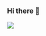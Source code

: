 ### Hi there 👋

<a href="버튼을 눌렀을 때 이동할 링크" target="_blank"><img src="https://img.shields.io/badge/springBoot-runner-6DB33F?style=for-the-badge&logo=appveyor&logoColor=f5f5f5"/></a>

<!--
**energizerHim/energizerHim** is a ✨ _special_ ✨ repository because its `README.md` (this file) appears on your GitHub profile.

Here are some ideas to get you started:

- 🔭 I’m currently working on ...
- 🌱 I’m currently learning ...
- 👯 I’m looking to collaborate on ...
- 🤔 I’m looking for help with ...
- 💬 Ask me about ...
- 📫 How to reach me: ...
- 😄 Pronouns: ...
- ⚡ Fun fact: ...
-->
